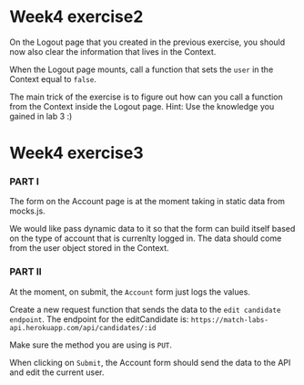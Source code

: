 # Week4 exercise2

On the Logout page that you created in the previous exercise, you should now also clear the information that lives in the Context.

When the Logout page mounts, call a function that sets the `user` in the Context equal to `false`.

The main trick of the exercise is to figure out how can you call a function from the Context inside the Logout page.
Hint: Use the knowledge you gained in lab 3 :)


# Week4 exercise3

### PART I

The form on the Account page is at the moment taking in static data from mocks.js.

We would like pass dynamic data to it so that the form can build itself based on the type of account that is currenlty logged in.
The data should come from the user object stored in the Context.

### PART II

At the moment, on submit, the `Account` form just logs the values.

Create a new request function that sends the data to the `edit candidate endpoint`.
The endpoint for the editCandidate is:
`https://match-labs-api.herokuapp.com/api/candidates/:id`

Make sure the method you are using is `PUT`.

When clicking on `Submit`, the Account form should send the data to the API and edit the current user.
